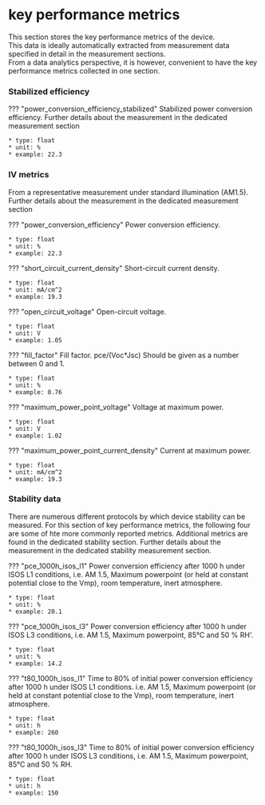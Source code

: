 # key performance metrics
This section stores the key performance metrics of the device. <br/>
This data is ideally automatically extracted from measurement data specified in detail in the measurement sections. <br>
From a data analytics perspective, it is however, convenient to have the key performance metrics collected in one section. 

### Stabilized efficiency
??? "power_conversion_efficiency_stabilized"
    Stabilized power conversion efficiency. Further details about the measurement in the dedicated measurement section

    * type: float
    * unit: %
    * example: 22.3

### IV metrics
From a representative measurement under standard illumination (AM1.5). Further details about the measurement in the dedicated measurement section

??? "power_conversion_efficiency"
    Power conversion efficiency. 

    * type: float
    * unit: %
    * example: 22.3

??? "short_circuit_current_density"
    Short-circuit current density. 

    * type: float
    * unit: mA/cm^2
    * example: 19.3   

??? "open_circuit_voltage"
    Open-circuit voltage. 

    * type: float
    * unit: V
    * example: 1.05   

??? "fill_factor"
    Fill factor. pce/(Voc*Jsc) Should be given as a number between 0 and 1.

    * type: float
    * unit: %
    * example: 0.76    

??? "maximum_power_point_voltage"
    Voltage at maximum power. 

    * type: float
    * unit: V
    * example: 1.02       

??? "maximum_power_point_current_density"
    Current at maximum power. 

    * type: float
    * unit: mA/cm^2
    * example: 19.3 

### Stability data
There are numerous different protocols by which device stability can be measured. For this section of key performance metrics, the following four are some of hte more commonly reported metrics. Additional metrics are found in the dedicated stability section. Further details about the measurement in the dedicated stability measurement section.

??? "pce_1000h_isos_l1"
    Power conversion efficiency after 1000 h under ISOS L1 conditions, 
        i.e. AM 1.5, Maximum powerpoint (or held at constant potential close to the Vmp), 
        room temperature, inert atmosphere. 

    * type: float
    * unit: %
    * example: 20.1   

??? "pce_1000h_isos_l3"
    Power conversion efficiency after 1000 h under ISOS L3 conditions, i.e. AM 1.5, Maximum powerpoint, 85°C and 50 % RH'. 

    * type: float
    * unit: %
    * example: 14.2       


??? "t80_1000h_isos_l1"
    Time to 80% of initial power conversion efficiency after 1000 h under ISOS L1 conditions.
    i.e. AM 1.5, Maximum powerpoint (or held at constant potential close to the Vmp), 
    room temperature, inert atmosphere. 

    * type: float
    * unit: h
    * example: 260       

??? "t80_1000h_isos_l3"
    Time to 80% of initial power conversion efficiency after 1000 h under ISOS L3 conditions, i.e. AM 1.5, Maximum powerpoint, 85°C and 50 % RH. 

    * type: float
    * unit: h
    * example: 150   